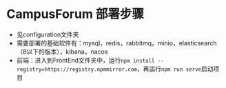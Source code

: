 # CampusForum 部署步骤
* 见configuration文件夹
* 需要部署的基础软件有：mysql，redis，rabbitmq，minio，elasticsearch（8以下的版本），kibana，nacos
* 前端：进入到FrontEnd文件夹中，运行``npm install --registry=https://registry.npmmirror.com``，再运行``npm run serve``启动项目
